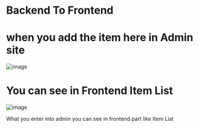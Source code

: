 # Backend To Frontend


# when you add the item here in Admin site

![image](https://github.com/user-attachments/assets/d118227d-7de3-4cbf-ac01-7a151ddc617d)






# You can see in Frontend Item List
![image](https://github.com/user-attachments/assets/081f9158-639a-4384-b2ae-aa47986c42e2)



What you enter into admin you can see in frontend part like Item List

